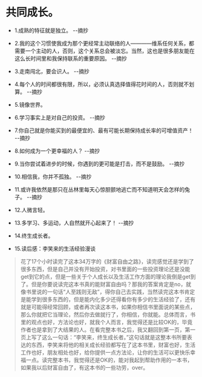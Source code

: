 # 共同成长。

- 1.成熟的特征就是独立。 --摘抄

- 2.我的这个习惯使我成为那个更经常主动联络的人————维系任何关系，都需要一个主动的人，否则，这个关系总会被淡忘。当然，这也是很多朋友能在这么长时间里和我保持联系的重要原因。 --摘抄

- 3.走南闯北，要会识人。 --摘抄

- 4.每个人的时间都很有限，所以，必须认真选择值得花时间的人，否则就不划算。 --摘抄

- 5.镜像世界。

- 6.学习事实上是对自己的投资。 --摘抄

- 7.你自己就是你能买到的最便宜的、最有可能长期保持成长率的可增值资产！ --摘抄

- 8.如何成为一个更幸福的人？ --摘抄

- 9.当你尝试着进步的时候，你遇到的更可能是打击，而不是鼓励。 --摘抄

- 10.相信我，你并不孤独。 --摘抄

- 11.或许我依然是那只在丛林里每天心惊胆颤地逃亡而不知道明天会怎样的兔子。 --摘抄

- 12.人微言轻。

- 13.多学习、多运动，人自然就开心起来了！ --摘抄

- 14.终生成长者。

- 15.读后感：李笑来的生活经验漫谈

>花了17个小时读完了这本34万字的《财富自由之路》，读完感觉还是学到了很多东西，但是自己并没有开始投资，对书里面的一些投资理论还是没能get到它的点，但是一些关于个人成长以及生活工作方面的理论我倒是get到了。但是你要说读完这本书真的能财富自由吗？那我的答案肯定是no，就像书里说的一句话“人至践则无敌”，得你自己去实践，当然读完这本书肯定是能学到很多东西的，但是能内化多少还得看你有多少的生活经验了，还有就是可能得经常回顾，或者再次读这本书，如果你相信书里面说的某些点，那么你就把它当理论，然后你去做就行了，你相信，你就能。总体而言，书里的观点也好，方法论也好，就我个人而言，我觉得还是比较OK的，毕竟作者也是拿到了大结果的人。在看完整本书之后，我又翻回到第一页，第一页上写了这么一句话：“李笑来，终生成长者。”这句话就是这整本书所要表达的东西，李笑来将他的相关成长经验都写在了这本书里，财富也好，生活工作也好，朋友相处也好，给你提供一点方法论，让你的生活可以更快乐幸福一点。读完整本书，我觉得还是OK的，能对我起到帮助作用的一本书，如果我以后财富自由了，有这本书的一些功劳，over。   
